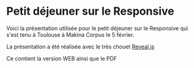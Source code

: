 # Petit déjeuner sur le Responsive

Voici la présentation utilisée pour le petit déjeuner sur le Responsive qui s'est tenu à Toulouse à Makina Corpus le 5 février.

La présentation a été réalisée avec le très chouet [Reveal.js](https://github.com/hakimel/reveal.js)

Ce contient la version WEB ainsi que le PDF
